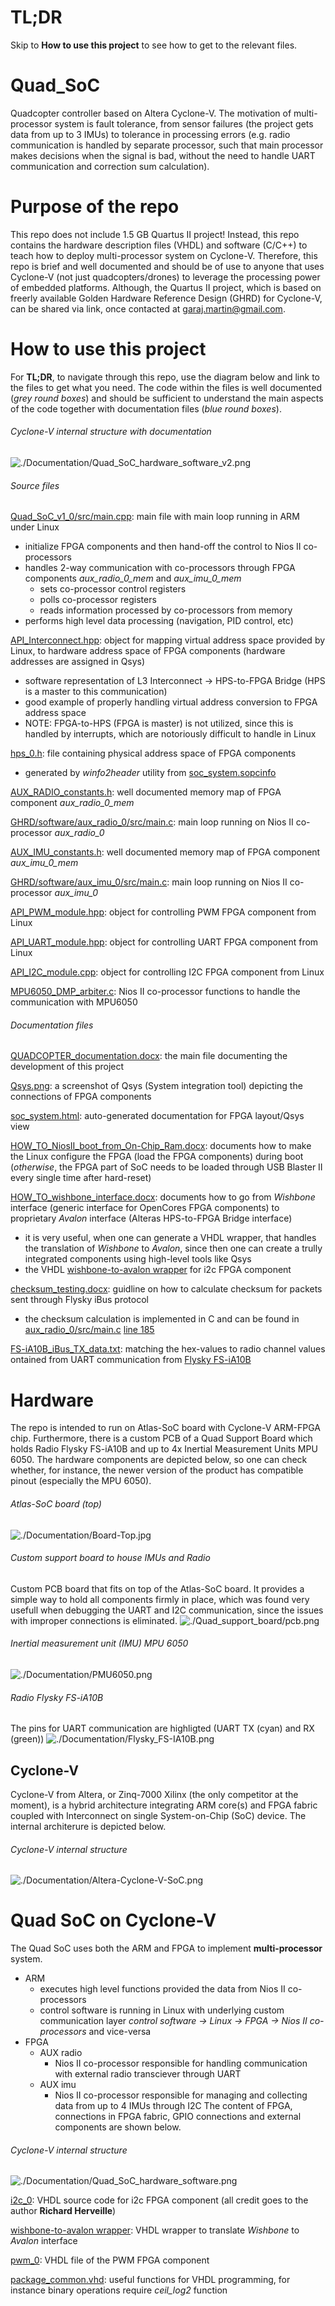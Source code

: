 # TL;DR
Skip to **How to use this project** to see how to get to the relevant files.

# Quad_SoC
Quadcopter controller based on Altera Cyclone-V. The motivation of multi-processor system is fault tolerance, from sensor failures (the project gets data from up to 3 IMUs) to tolerance in processing errors (e.g. radio communication is handled by separate processor, such that main processor makes decisions when the signal is bad, without the need to handle UART communication and correction sum calculation).

# Purpose of the repo
This repo does not include 1.5 GB Quartus II project! Instead, this repo contains the hardware description files (VHDL) and software (C/C++) to teach how to deploy multi-processor system on Cyclone-V. Therefore, this repo is brief and well documented and should be of use to anyone that uses Cyclone-V (not just quadcopters/drones) to leverage the processing power of embedded platforms. Although, the Quartus II project, which is based on freerly available Golden Hardware Reference Design (GHRD) for Cyclone-V, can be shared via link, once contacted at garaj.martin@gmail.com.



# How to use this project
For **TL;DR**, to navigate through this repo, use the diagram below and link to the files to get what you need. The code within the files is well documented (_grey round boxes_) and should be sufficient to understand the main aspects of the code together with documentation files (_blue round boxes_).

###### Cyclone-V internal structure with documentation
![./Documentation/Quad_SoC_hardware_software_v2.png](./Documentation/Quad_SoC_hardware_software_v2.png?raw=true "Quad SoC structure and components")

###### Source files
[Quad_SoC_v1_0/src/main.cpp](./HPS/Quad_SoC_v1_0/src/main.cpp): main file with main loop running in ARM under Linux
  - initialize FPGA components and then hand-off the control to Nios II co-processors
  - handles 2-way communication with co-processors through FPGA components _aux_radio_0_mem_ and _aux_imu_0_mem_
    - sets co-processor control registers
    - polls co-processor registers
    - reads information processed by co-processors from memory
  - performs high level data processing (navigation, PID control, etc)

[API_Interconnect.hpp](./HPS/Quad_SoC_v1_0/src/FPGA_Peripherals/API_Interconnect/API_Interconnect.hpp): object for mapping virtual address space provided by Linux, to hardware address space of FPGA components (hardware addresses are assigned in Qsys)
  - software representation of L3 Interconnect -> HPS-to-FPGA Bridge (HPS is a master to this communication)
  - good example of properly handling virtual address conversion to FPGA address space
  - NOTE: FPGA-to-HPS (FPGA is master) is not utilized, since this is handled by interrupts, which are notoriously difficult to handle in Linux

[hps_0.h](./HPS/Quad_SoC_v1_0/src/system_headers/hps_0.h): file containing physical address space of FPGA components
  - generated by _winfo2header_ utility from [soc_system.sopcinfo](./FPGA/GHRD/soc_system.sopcinfo)

[AUX_RADIO_constants.h](./FPGA/GHRD/software/aux_radio_0/src/AUX_RADIO_constants.h): well documented memory map of FPGA component _aux_radio_0_mem_

[GHRD/software/aux_radio_0/src/main.c](./FPGA/GHRD/software/aux_radio_0/src/main.c): main loop running on Nios II co-processor _aux_radio_0_

[AUX_IMU_constants.h](./FPGA/GHRD/software/aux_imu_0/src/AUX_IMU_constants.h): well documented memory map of FPGA component _aux_imu_0_mem_

[GHRD/software/aux_imu_0/src/main.c](./FPGA/GHRD/software/aux_imu_0/src/main.c): main loop running on Nios II co-processor _aux_imu_0_

[API_PWM_module.hpp](./HPS/Quad_SoC_v1_0/src/FPGA_Peripherals/API_PWM_module/API_PWM_module.hpp): object for controlling PWM FPGA component from Linux

[API_UART_module.hpp](./HPS/Quad_SoC_v1_0/src/FPGA_Peripherals/API_UART_module/API_UART_module.hpp): object for controlling UART FPGA component from Linux

[API_I2C_module.cpp](./HPS/Quad_SoC_v1_0/src/FPGA_Peripherals/API_I2C_module/API_I2C_module.cpp): object for controlling I2C FPGA component from Linux

[MPU6050_DMP_arbiter.c](./FPGA/GHRD/software/aux_imu_0/src/MPU6050_DMP_arbiter.c): Nios II co-processor functions to handle the communication with MPU6050 

###### Documentation files
[QUADCOPTER_documentation.docx](./Documentation/QUADCOPTER_documentation.docx): the main file documenting the development of this project

[Qsys.png](./Documentation/Qsys.png): a screenshot of Qsys (System integration tool) depicting the connections of FPGA components

[soc_system.html](./Documentation/soc_system.html): auto-generated documentation for FPGA layout/Qsys view

[HOW_TO_NiosII_boot_from_On-Chip_Ram.docx](./Documentation/HOW_TO/HOW_TO_NiosII_boot_from_On-Chip_Ram.docx): documents how to make the Linux configure the FPGA (load the FPGA components) during boot (_otherwise_, the FPGA part of SoC needs to be loaded through USB Blaster II every single time after hard-reset)

[HOW_TO_wishbone_interface.docx](./Documentation/Avalon_i2c_master/HOW_TO_wishbone_to_avalon_interface/_NOTES/HOW_TO_wishbone_interface.docx): documents how to go from _Wishbone_ interface (generic interface for OpenCores FPGA components) to proprietary _Avalon_ interface (Alteras HPS-to-FPGA Bridge interface)
  - it is very useful, when one can generate a VHDL wrapper, that handles the translation of _Wishbone_ to _Avalon_, since then one can create a trully integrated components using high-level tools like Qsys
  - the VHDL [wishbone-to-avalon wrapper](./FPGA/GHRD/source_files/avalon_i2c_master/avalon_i2c_master.vhd) for i2c FPGA component

[checksum_testing.docx](./Documentation/testing/iBus/checksum_testing.docx): guidline on how to calculate checksum for packets sent through Flysky iBus protocol
  - the checksum calculation is implemented in C and can be found in [aux_radio_0/src/main.c](FPGA/GHRD/software/aux_radio_0/src/main.c) [line 185](https://github.com/martin-garaj/quad_soc/blob/e8f651f6a8f62508dc0a7bcb314ce51ea4f3d151/FPGA/GHRD/software/aux_radio_0/src/main.c#L185)

[FS-iA10B_iBus_TX_data.txt](./Documentation/testing/iBus/FS-iA10B_iBus_TX_data.txt): matching the hex-values to radio channel values ontained from UART communication from [Flysky FS-iA10B](./Documentation/Flysky_FS-IA10B.png)




# Hardware
The repo is intended to run on Atlas-SoC board with Cyclone-V ARM-FPGA chip. Furthermore, there is a custom PCB of a Quad Support Board which holds Radio Flysky FS-iA10B and up to 4x Inertial Measurement Units MPU 6050. The hardware components are depicted below, so one can check whether, for instance, the newer version of the product has compatible pinout (especially the MPU 6050).
###### Atlas-SoC board (top)
![./Documentation/Board-Top.jpg](./Documentation/Board-Top.jpg?raw=true "Atlas-SoC board (top)")

###### Custom support board to house IMUs and Radio
Custom PCB board that fits on top of the Atlas-SoC board. It provides a simple way to hold all components firmly in place, which was found very usefull when debugging the UART and I2C communication, since the issues with improper connections is eliminated. 
![./Quad_support_board/pcb.png](./Quad_support_board/pcb.png?raw=true "Quad Support Board")

###### Inertial measurement unit (IMU) MPU 6050
![./Documentation/PMU6050.png](./Documentation/PMU6500.png?raw=true "MPU 6050")

###### Radio Flysky FS-iA10B
The pins for UART communication are highligted (UART TX (cyan) and RX (green))
![./Documentation/Flysky_FS-IA10B.png](./Documentation/Flysky_FS-IA10B.png?raw=true "Flysky FS-iA10B")

## Cyclone-V
Cyclone-V from Altera, or Zinq-7000 Xilinx (the only competitor at the moment), is a hybrid architecture integrating ARM core(s) and FPGA fabric coupled with Interconnect on single System-on-Chip (SoC) device. The internal architerure is depicted below.

###### Cyclone-V internal structure
![./Documentation/Altera-Cyclone-V-SoC.png](./Documentation/Altera-Cyclone-V-SoC.png?raw=true "Cyclone-V internal structure")


# Quad SoC on Cyclone-V
The Quad SoC uses both the ARM and FPGA to implement **multi-processor** system. 
- ARM
  - executes high level functions provided the data from Nios II co-processors
  - control software is running in Linux with underlying custom communication layer _control software -> Linux -> FPGA -> Nios II co-processors_ and vice-versa
- FPGA
  - AUX radio
    - Nios II co-processor responsible for handling communication with external radio transciever through UART
  - AUX imu
    - Nios II co-processor responsible for managing and collecting data from up to 4 IMUs through I2C
The content of FPGA, connections in FPGA fabric, GPIO connections and external components are shown below.

###### Cyclone-V internal structure
![./Documentation/Quad_SoC_hardware_software.png](./Documentation/Quad_SoC_hardware_software.png?raw=true "Quad SoC structure and components")

[i2c_0](FPGA/GHRD/source_files/avalon_i2c_master/i2c_master_top.vhd): VHDL source code for i2c FPGA component (all credit goes to the author **Richard Herveille**)

[wishbone-to-avalon wrapper](./FPGA/GHRD/source_files/avalon_i2c_master/avalon_i2c_master.vhd): VHDL wrapper to translate _Wishbone_ to _Avalon_ interface

[pwm_0](./FPGA/GHRD/source_files/avalon_pwm/avalon_PWM.vhd): VHDL file of the PWM FPGA component

[package_common.vhd](FPGA/GHRD/source_files/package_common.vhd): useful functions for VHDL programming, for instance binary operations require _ceil_log2_ function


